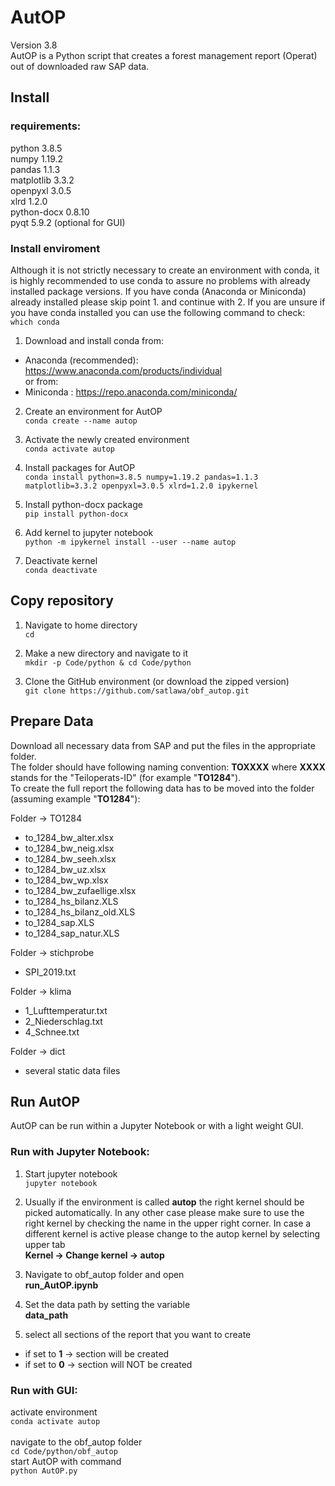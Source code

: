 # AutOP

Version 3.8<br>
AutOP is a Python script that creates a forest management report (Operat) out of downloaded raw SAP data.

## Install

### requirements:<br>
python 3.8.5<br>
numpy 1.19.2<br>
pandas 1.1.3<br>
matplotlib 3.3.2<br>
openpyxl 3.0.5<br>
xlrd 1.2.0<br>
python-docx 0.8.10<br>
pyqt 5.9.2 (optional for GUI)<br>

### Install enviroment
Although it is not strictly necessary to create an environment with conda, it is highly recommended to use conda to assure no problems with already installed package versions. If you have conda (Anaconda or Miniconda) already installed please skip point 1. and continue with 2. If you are unsure if you have conda installed you can use the following command to check:<br>
```which conda```

1. Download and install conda from:<br>
  * Anaconda (recommended): https://www.anaconda.com/products/individual<br>
or from:<br>
  * Miniconda :             https://repo.anaconda.com/miniconda/<br>

2. Create an environment for AutOP<br>
```conda create --name autop```

3. Activate the newly created environment<br>
```conda activate autop```

4. Install packages for AutOP<br>
```conda install python=3.8.5 numpy=1.19.2 pandas=1.1.3 matplotlib=3.3.2 openpyxl=3.0.5 xlrd=1.2.0 ipykernel```

5. Install python-docx package<br>
```pip install python-docx```

6. Add kernel to jupyter notebook<br>
```python -m ipykernel install --user --name autop```

7. Deactivate kernel<br>
```conda deactivate```

## Copy repository

1. Navigate to home directory<br>
```cd```

2. Make a new directory and navigate to it<br>
```mkdir -p Code/python & cd Code/python```

3. Clone the GitHub environment (or download the zipped version)<br>
```git clone https://github.com/satlawa/obf_autop.git```

## Prepare Data
Download all necessary data from SAP and put the files in the appropriate folder.<br>
The folder should have following naming convention: **TOXXXX** where **XXXX** stands for the "Teiloperats-ID" (for example "**TO1284**").<br>
To create the full report the following data has to be moved into the folder (assuming example "**TO1284**"):<br>

Folder -> TO1284<br>
* to_1284_bw_alter.xlsx
* to_1284_bw_neig.xlsx
* to_1284_bw_seeh.xlsx
* to_1284_bw_uz.xlsx
* to_1284_bw_wp.xlsx
* to_1284_bw_zufaellige.xlsx
* to_1284_hs_bilanz.XLS
* to_1284_hs_bilanz_old.XLS
* to_1284_sap.XLS
* to_1284_sap_natur.XLS

Folder -> stichprobe<br>
* SPI_2019.txt

Folder -> klima<br>
* 1_Lufttemperatur.txt
* 2_Niederschlag.txt
* 4_Schnee.txt

Folder -> dict<br>
* several static data files

## Run AutOP
AutOP can be run within a Jupyter Notebook or with a light weight GUI.

### Run with Jupyter Notebook:

1. Start jupyter notebook<br>
```jupyter notebook```

2. Usually if the environment is called **autop** the right kernel should be picked automatically. In any other case please make sure to use the right kernel by checking the name in the upper right corner. In case a different kernel is active please change to the autop kernel by selecting upper tab<br>
**Kernel -> Change kernel -> autop**<br>

2. Navigate to obf_autop folder and open<br>
**run_AutOP.ipynb**<br>

3. Set the data path by setting the variable<br>
**data_path**<br>

4. select all sections of the report that you want to create<br>
* if set to **1** -> section will be created<br>
* if set to **0** -> section will NOT be created<br>

### Run with GUI:

activate environment<br>
```conda activate autop```<br>
<br>
navigate to the obf_autop folder<br>
```cd Code/python/obf_autop```
<br>
start AutOP with command<br>
```python AutOP.py```<br>
